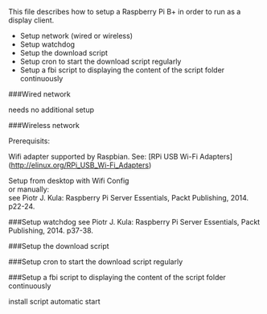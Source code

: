 This file describes how to setup a Raspberry Pi B+ in order to run as a display client.

- Setup network (wired or wireless)
- Setup watchdog
- Setup the download script
- Setup cron to start the download script regularly
- Setup a fbi script to displaying the content of the script folder continuously

###Wired network

needs no additional setup

###Wireless network

Prerequisits:

Wifi adapter supported by Raspbian. See: [RPi USB Wi-Fi Adapters] (http://elinux.org/RPi_USB_Wi-Fi_Adapters)

Setup from desktop with Wifi Config  
or manually:  
see Piotr J. Kula: Raspberry Pi Server Essentials, Packt Publishing, 2014. p22-24.

###Setup watchdog
see Piotr J. Kula: Raspberry Pi Server Essentials, Packt Publishing, 2014. p37-38.

###Setup the download script

###Setup cron to start the download script regularly

###Setup a fbi script to displaying the content of the script folder continuously

install
script
automatic start

